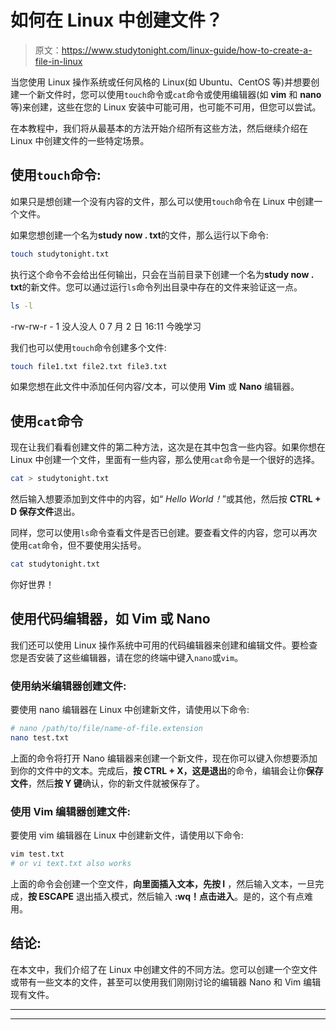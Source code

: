 # 如何在 Linux 中创建文件？

> 原文：<https://www.studytonight.com/linux-guide/how-to-create-a-file-in-linux>

当您使用 Linux 操作系统或任何风格的 Linux(如 Ubuntu、CentOS 等)并想要创建一个新文件时，您可以使用`touch`命令或`cat`命令或使用编辑器(如 **vim** 和 **nano** 等)来创建，这些在您的 Linux 安装中可能可用，也可能不可用，但您可以尝试。

在本教程中，我们将从最基本的方法开始介绍所有这些方法，然后继续介绍在 Linux 中创建文件的一些特定场景。

## 使用`touch`命令:

如果只是想创建一个没有内容的文件，那么可以使用`touch`命令在 Linux 中创建一个文件。

如果您想创建一个名为**study now . txt**的文件，那么运行以下命令:

```sh
touch studytonight.txt
```

执行这个命令不会给出任何输出，只会在当前目录下创建一个名为**study now . txt**的新文件。您可以通过运行`ls`命令列出目录中存在的文件来验证这一点。

```sh
ls -l
```

-rw-rw-r - 1 没人没人 0 7 月 2 日 16:11 今晚学习

我们也可以使用`touch`命令创建多个文件:

```sh
touch file1.txt file2.txt file3.txt
```

如果您想在此文件中添加任何内容/文本，可以使用 **Vim** 或 **Nano** 编辑器。

## 使用`cat`命令

现在让我们看看创建文件的第二种方法，这次是在其中包含一些内容。如果你想在 Linux 中创建一个文件，里面有一些内容，那么使用`cat`命令是一个很好的选择。

```sh
cat > studytonight.txt
```

然后输入想要添加到文件中的内容，如“ *Hello World！*”或其他，然后按 **CTRL + D 保存文件**退出。

同样，您可以使用`ls`命令查看文件是否已创建。要查看文件的内容，您可以再次使用`cat`命令，但不要使用尖括号。

```sh
cat studytonight.txt
```

你好世界！

## 使用代码编辑器，如 Vim 或 Nano

我们还可以使用 Linux 操作系统中可用的代码编辑器来创建和编辑文件。要检查您是否安装了这些编辑器，请在您的终端中键入`nano`或`vim`。

### 使用纳米编辑器创建文件:

要使用 nano 编辑器在 Linux 中创建新文件，请使用以下命令:

```sh
# nano /path/to/file/name-of-file.extension
nano test.txt
```

上面的命令将打开 Nano 编辑器来创建一个新文件，现在你可以键入你想要添加到你的文件中的文本。完成后，**按 CTRL + X，**这是**退出**的命令，编辑会让你**保存文件**，然后**按 Y 键**确认，你的新文件就被保存了。

### 使用 Vim 编辑器创建文件:

要使用 vim 编辑器在 Linux 中创建新文件，请使用以下命令:

```sh
vim test.txt
# or vi text.txt also works
```

上面的命令会创建一个空文件，**向里面插入文本，先按 I** ，然后输入文本，一旦完成，**按 ESCAPE** 退出插入模式，然后输入 **:wq！**点击**进入**。是的，这个有点难用。

## 结论:

在本文中，我们介绍了在 Linux 中创建文件的不同方法。您可以创建一个空文件或带有一些文本的文件，甚至可以使用我们刚刚讨论的编辑器 Nano 和 Vim 编辑现有文件。

* * *

* * *